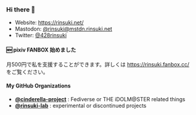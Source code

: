 ### Hi there 👋

- Website: https://rinsuki.net/
- Mastodon: [@rinsuki@mstdn.rinsuki.net](https://mstdn.rinsuki.net/@rinsuki)
- Twitter: [@428rinsuki](https://twitter.com/428rinsuki)

#### :new: pixiv FANBOX 始めました

月500円で私を支援することができます。詳しくは https://rinsuki.fanbox.cc/ をご覧ください。

#### My GitHub Organizations

- [**@cinderella-project**](https://github.com/cinderella-project) : Fediverse or THE iDOLM@STER related things
- [**@rinsuki-lab**](https://github.com/rinsuki-lab) : experimental or discontinued projects

